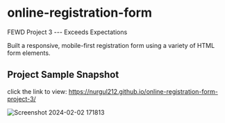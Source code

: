 # online-registration-form
FEWD Project 3 --- Exceeds Expectations

Built a responsive, mobile-first registration form using a variety of HTML form elements.

## Project Sample Snapshot
click the link to view: https://nurgul212.github.io/online-registration-form-project-3/

![Screenshot 2024-02-02 171813](https://github.com/nurgul212/capstone-portfolio-project-9/assets/90399606/ffb19e4f-5c1e-41fb-bd41-0b5e621cb3ed)
